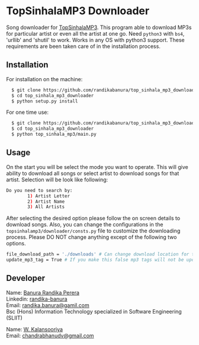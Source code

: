 # TopSinhalaMP3 Downloader
Song downloader for [TopSinhalaMP3](https://www.topsinhalamp3.com/). 
This program able to download MP3s for particular artist or even all the artist at one go.
Need `python3` with `bs4`, 'urllib' and 'shutil' to work. Works in any OS with python3 support.
These requirements are been taken care of in the installation process.

## Installation

For installation on the machine:

```bash
  $ git clone https://github.com/randikabanura/top_sinhala_mp3_downloader
  $ cd top_sinhala_mp3_downloader
  $ python setup.py install
```

For one time use:

```bash
  $ git clone https://github.com/randikabanura/top_sinhala_mp3_downloader
  $ cd top_sinhala_mp3_downloader
  $ python top_sinhala_mp3/main.py
```

## Usage

On the start you will be select the mode you want to operate. This will give ability to download
all songs or select artist to download songs for that artist. Selection will be look like following:

```bash
Do you need to search by:
        1) Artist Letter 
        2) Artist Name 
        3) All Artists
```

After selecting the desired option please follow the on screen details to download songs.
Also, you can change the configurations in the `topsinhalamp3/downloader/consts.py` file to customize the downloading process.
Please DO NOT change anything except of the following two options.

```bash
file_download_path = './downloads' # Can change download location for the files
update_mp3_tag = True # If you make this false mp3 tags will not be updated.
```

## Developer

Name: [Banura Randika Perera](https://github.com/randikabanura) <br/>
Linkedin: [randika-banura](https://www.linkedin.com/in/randika-banura/) <br/>
Email: [randika.banura@gamil.com](mailto:randika.banura@gamil.com) <br/>
Bsc (Hons) Information Technology specialized in Software Engineering (SLIIT) <br/>

Name: [W. Kalansooriya](https://github.com/bhanudv) <br/>
Email: [chandrabhanudv@gmail.com](mailto:chandrabhanudv@gmail.com)